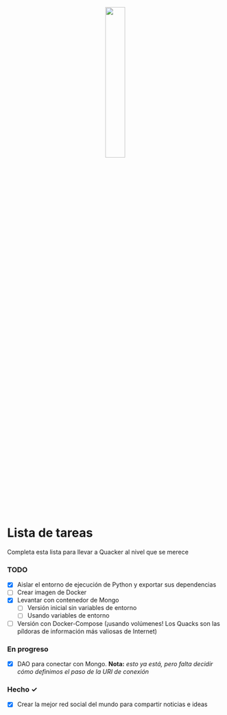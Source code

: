 <center><img src="./static/images/quacker.webp" width = 30%></img>
</center>

# Lista de tareas
Completa esta lista para llevar a Quacker al nivel que se merece

### TODO
- [X] Aislar el entorno de ejecución de Python y exportar sus dependencias
- [ ] Crear imagen de Docker
- [X] Levantar con contenedor de Mongo
  - [ ] Versión inicial sin variables de entorno
  - [ ] Usando variables de entorno
- [ ] Versión con Docker-Compose (¡usando volúmenes! Los Quacks son las píldoras de información más valiosas de Internet)

### En progreso
- [x] DAO para conectar con Mongo. __Nota:__ *esto ya está, pero falta decidir cómo definimos el paso de la URI de conexión*

### Hecho ✓
- [x] Crear la mejor red social del mundo para compartir noticias e ideas
